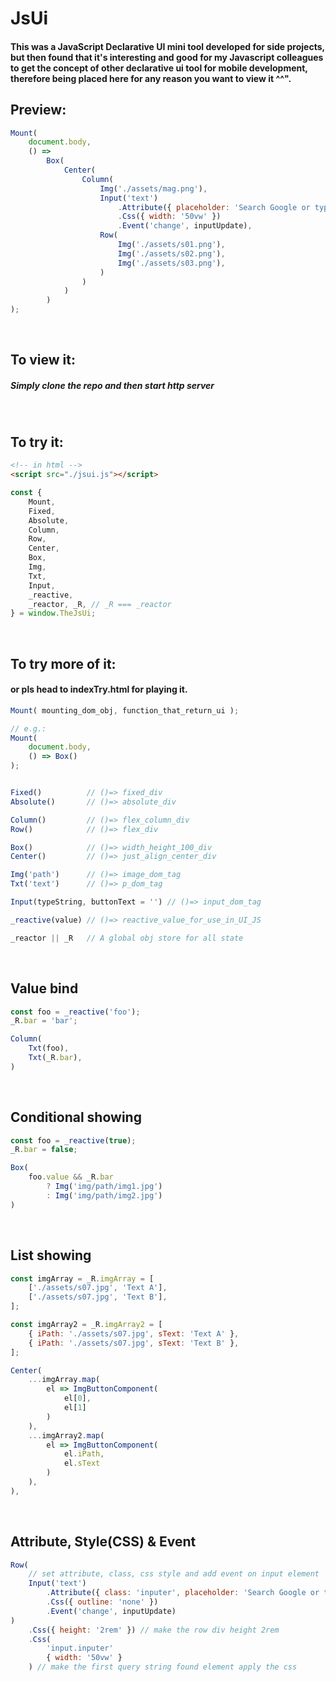 # JsUi

#### This was a JavaScript Declarative UI mini tool developed for side projects, but then found that it's interesting and good for my Javascript colleagues to get the concept of other declarative ui tool for mobile development, therefore being placed here for any reason you want to view it ^^".

## Preview:
```javascript
Mount(
    document.body,
    () =>
        Box(
            Center(
                Column(
                    Img('./assets/mag.png'),
                    Input('text')
                        .Attribute({ placeholder: 'Search Google or type a URL' })
                        .Css({ width: '50vw' })
                        .Event('change', inputUpdate),
                    Row(
                        Img('./assets/s01.png'),
                        Img('./assets/s02.png'),
                        Img('./assets/s03.png'),
                    )
                )
            )
        )
);
```
<br/>

## To view it:
##### Simply clone the repo and then start http server
<br/>

## To try it:
```html
<!-- in html -->
<script src="./jsui.js"></script>
```
```javascript
const {
    Mount,
    Fixed,
    Absolute,
    Column,
    Row,
    Center,
    Box,
    Img,
    Txt,
    Input,
    _reactive,
    _reactor, _R, // _R === _reactor
} = window.TheJsUi;
```
<br/>

## To try more of it:
#### or pls head to indexTry.html for playing it.
```javascript
Mount( mounting_dom_obj, function_that_return_ui );

// e.g.:
Mount(
    document.body,
    () => Box()
);


Fixed()          // ()=> fixed_div
Absolute()       // ()=> absolute_div

Column()         // ()=> flex_column_div
Row()            // ()=> flex_div

Box()            // ()=> width_height_100_div
Center()         // ()=> just_align_center_div

Img('path')      // ()=> image_dom_tag
Txt('text')      // ()=> p_dom_tag

Input(typeString, buttonText = '') // ()=> input_dom_tag

_reactive(value) // ()=> reactive_value_for_use_in_UI_JS

_reactor || _R   // A global obj store for all state
```
<br/>

## Value bind
```javascript
const foo = _reactive('foo');
_R.bar = 'bar';

Column(
    Txt(foo),
    Txt(_R.bar),
)
```
<br/>

## Conditional showing
```javascript
const foo = _reactive(true);
_R.bar = false;

Box(
    foo.value && _R.bar
        ? Img('img/path/img1.jpg')
        : Img('img/path/img2.jpg')
)
```
<br/>

## List showing
```javascript
const imgArray = _R.imgArray = [
    ['./assets/s07.jpg', 'Text A'],
    ['./assets/s07.jpg', 'Text B'],
];

const imgArray2 = _R.imgArray2 = [
    { iPath: './assets/s07.jpg', sText: 'Text A' },
    { iPath: './assets/s07.jpg', sText: 'Text B' },
];

Center(
    ...imgArray.map(
        el => ImgButtonComponent(
            el[0],
            el[1]
        )
    ),
    ...imgArray2.map(
        el => ImgButtonComponent(
            el.iPath,
            el.sText
        )
    ), 
),
```
<br/>

## Attribute, Style(CSS) & Event
```javascript
Row(
    // set attribute, class, css style and add event on input element
    Input('text')
        .Attribute({ class: 'inputer', placeholder: 'Search Google or type a URL' })
        .Css({ outline: 'none' })
        .Event('change', inputUpdate)
)
    .Css({ height: '2rem' }) // make the row div height 2rem
    .Css(
        'input.inputer'
        { width: '50vw' }
    ) // make the first query string found element apply the css
```